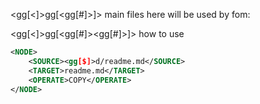<gg[<]>gg[<gg[#]>]> main
files here will be used by fom:

<gg[<]>gg[<gg[#]><gg[#]>]> how to use
```xml
<NODE>
    <SOURCE><gg[$]>d/readme.md</SOURCE>
    <TARGET>readme.md</TARGET>
    <OPERATE>COPY</OPERATE>
</NODE>
```